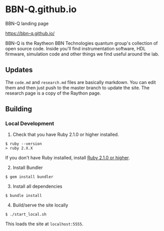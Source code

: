 # BBN-Q.github.io
BBN-Q landing page

https://bbn-q.github.io/

BBN-Q is the Raytheon BBN Technologies quantum group's collection of open source code.  Inside you'll find instrumentation software, HDL firmware, simulation code and other things we find useful around the lab.

## Updates

The `code.md` and `research.md` files are basically markdown. You can edit them and then just push to the master branch to update the site. The research page is a copy of the Raython page.

## Building

### Local Development

1. Check that you have Ruby 2.1.0 or higher installed.

```
$ ruby --version
> ruby 2.X.X
```

If you don't have Ruby installed, install [Ruby 2.1.0 or higher](https://www.ruby-lang.org/en/downloads/).

2. Install Bundler

```
$ gem install bundler
```

3. Install all dependencies

```
$ bundle install
```

4. Build/serve the site locally

```
$ ./start_local.sh
```

This loads the site at `localhost:5555`.
